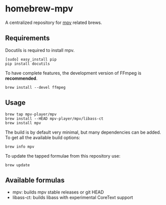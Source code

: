 homebrew-mpv
============

A centralized repository for [mpv](https://github.com/mpv-player/mpv) related brews.

Requirements
------------

Docutils is required to install mpv.

    [sudo] easy_install pip
    pip install docutils

To have complete features, the development version of FFmpeg is **recommended**.

    brew install --devel ffmpeg

Usage
-----

    brew tap mpv-player/mpv
    brew install --HEAD mpv-player/mpv/libass-ct
    brew install mpv

The build is by default very minimal, but many dependencies can be added.
To get all the available build options:

    brew info mpv

To update the tapped formulae from this repository use:

    brew update

Available formulas
------------------

 *  mpv: builds mpv stable releases or git HEAD
 *  libass-ct: builds libass with experimental CoreText support
